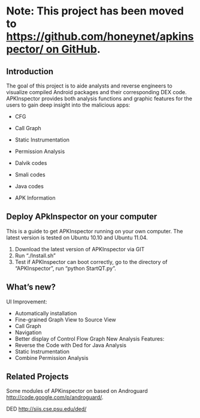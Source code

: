 # Note: This project has been moved to [https://github.com/honeynet/apkinspector/ on GitHub](https://github.com/honeynet/apkinspector/). #

## Introduction ##
The goal of this project is to aide analysts and reverse engineers to visualize compiled Android packages and their corresponding DEX code.
APKInspector provides both analysis functions and graphic features for the users to gain deep insight into the malicious apps:

  * CFG

  * Call Graph

  * Static Instrumentation

  * Permission Analysis

  * Dalvik codes

  * Smali codes

  * Java codes

  * APK Information


## Deploy APkInspector on your computer ##
This is a guide to get APKInspector running on your own computer. The latest version is tested on Ubuntu 10.10 and Ubuntu 11.04.
  1. Download the latest version of APKInspector via GIT
  1. Run “./Install.sh”
  1. Test if APKInspector can boot correctly, go to the directory of “APKInspector”, run “python StartQT.py”.


## What’s new? ##
UI Improvement:
  * Automatically installation
  * Fine-grained Graph View to Source View
  * Call Graph
  * Navigation
  * Better display of Control Flow Graph
New Analysis Features:
  * Reverse the Code with Ded for Java Analysis
  * Static Instrumentation
  * Combine Permission Analysis

## Related Projects ##
Some modules of APKinspector on based on Androguard http://code.google.com/p/androguard/.

DED
http://siis.cse.psu.edu/ded/